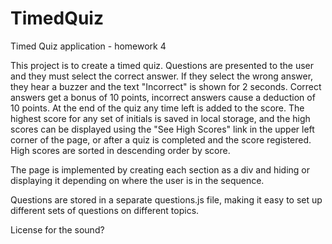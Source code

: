 # TimedQuiz
Timed Quiz application - homework 4

This project is to create a timed quiz.  Questions are presented to the user and they must select the correct answer.  If they select the wrong answer, they hear a buzzer and the text "Incorrect" is shown for 2 seconds.  Correct answers get a bonus of 10 points, incorrect answers cause a deduction of 10 points.   At the end of the quiz any time left is added to the score.  The highest score for any set of initials is saved in local storage, and the high scores can be displayed using the "See High Scores" link in the upper left corner of the page, or after a quiz is completed and the score registered.  High scores are sorted in descending order by score.  

The page is implemented by creating each section as a div and hiding or displaying it depending on where the user is in the sequence.  

Questions are stored in a separate questions.js file, making it easy to set up different sets of questions on different topics.  

License for the sound? 

